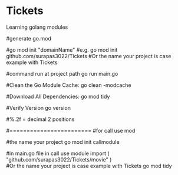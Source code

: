 # Tickets
Learning golang modules


#generate go.mod

#go mod init "domainName"
#e.g.
go mod init github.com/surapas3022/Tickets   #Or the name your project is case example with Tickets



#command run at project path
go run main.go


#Clean the Go Module Cache:
go clean -modcache


#Download All Dependencies:
go mod tidy


#Verify Version 
go version



#%.2f = decimal 2 positions


#========================
#for call use mod

#the name your project
go mod init callmodule   

#in main.go file in call use module 
import (
	"github.com/surapas3022/Tickets/movie"
)  
#Or the name your project is case example with Tickets
go mod tidy
